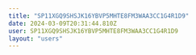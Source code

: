 ```yaml
---
title: "SP11XGQ9SHSJK16YBVP5MHTE8FM3WAA3CC1G4R1D9"
date: 2024-03-09T20:31:44.810Z
user: SP11XGQ9SHSJK16YBVP5MHTE8FM3WAA3CC1G4R1D9
layout: "users"
---
```

    